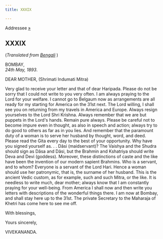 ```yaml
---
title: XXXIX

---
```





  

  
Addressee [»](134_mother.htm)

## XXXIX

(*Translated from [Bengali](b6066e6039.pdf)* )

BOMBAY,  
*24th May, 1893*.

DEAR MOTHER, (Shrimati Indumati Mitra)

Very glad to receive your letter and that of dear Haripada. Please do
not be sorry that I could not write to you very often. I am always
praying to the Lord for your welfare. I cannot go to Belgaum now as
arrangements are all ready for my starting for America on the 31st next.
The Lord willing, I shall see you on returning from my travels in
America and Europe. Always resign yourselves to the Lord Shri Krishna.
Always remember that we are but puppets in the Lord's hands. Remain pure
always. Please be careful not to become impure even in thought, as also
in speech and action; always try to do good to others as far as in you
lies. And remember that the paramount duty of a woman is to serve her
husband by thought, word, and deed. Please read the Gita every day to
the best of your opportunity. Why have you signed yourself as. . . Dâsi
(maidservant)? The Vaishya and the Shudra should sign as Dâsa and Dâsi,
but the Brahmin and Kshatriya should write Deva and Devi (goddess).
Moreover, these distinctions of caste and the like have been the
invention of our modern sapient Brahmins. Who is a servant, and to whom?
Everyone is a servant of the Lord Hari. Hence a woman should use her
patronymic, that is, the surname of her husband. This is the ancient
Vedic custom, as for example, such and such Mitra, or the like. It is
needless to write much, dear mother; always know that I am constantly
praying for your well-being. From America I shall now and then write you
letters with descriptions of the wonderful things there. I am now at
Bombay, and shall stay here up to the 31st. The private Secretary to the
Maharaja of Khetri has come here to see me off.

With blessings,

Yours sincerely,

VIVEKANANDA.


